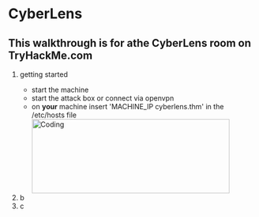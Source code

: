 <h1>CyberLens</h1>
<h2>This walkthrough is for athe CyberLens room on TryHackMe.com</h2>

<ol>
  <li>getting started</li>
    <ul>
      <li>start the machine</li>
      <li>start the attack box or connect via openvpn</li>
      <li>on <b>your</b> machine insert 'MACHINE_IP cyberlens.thm' in the /etc/hosts file
        </br>
        <img align="center" alt="Coding" width="400" height="150" src="https://github.com/">
      </li>
    </ul>
  
  <li>b</li>
  
  <li>c</li>
</ol>

